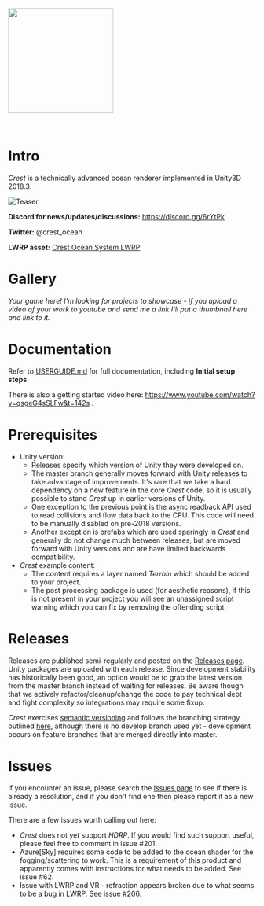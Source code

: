 
<img src="https://raw.githubusercontent.com/huwb/crest-oceanrender/master/logo/crest-oceanrender-logotype1.png" width="214">

&nbsp;


# Intro

*Crest* is a technically advanced ocean renderer implemented in Unity3D 2018.3.

![Teaser](https://raw.githubusercontent.com/huwb/crest-oceanrender/master/img/teaser5.png)

**Discord for news/updates/discussions:** https://discord.gg/6rYtPk

**Twitter:** @crest_ocean

**LWRP asset:** [Crest Ocean System LWRP](https://assetstore.unity.com/packages/tools/particles-effects/crest-ocean-system-lwrp-141674)

# Gallery

*Your game here! I'm looking for projects to showcase - if you upload a video of your work to youtube and send me a link I'll put a thumbnail here and link to it.*


# Documentation

Refer to [USERGUIDE.md](https://github.com/huwb/crest-oceanrender/blob/master/USERGUIDE.md) for full documentation, including **Initial setup steps**.

There is also a getting started video here: https://www.youtube.com/watch?v=qsgeG4sSLFw&t=142s .

# Prerequisites

* Unity version:
  * Releases specify which version of Unity they were developed on.
  * The master branch generally moves forward with Unity releases to take advantage of improvements. It's rare that we take a hard dependency on a new feature in the core *Crest* code, so it is usually possible to stand *Crest* up in earlier versions of Unity.
  * One exception to the previous point is the async readback API used to read collisions and flow data back to the CPU. This code will need to be manually disabled on pre-2018 versions.
  * Another exception is prefabs which are used sparingly in *Crest* and generally do not change much between releases, but are moved forward with Unity versions and are have limited backwards compatibility.
* *Crest* example content:
  * The content requires a layer named *Terrain* which should be added to your project.
  * The post processing package is used (for aesthetic reasons), if this is not present in your project you will see an unassigned script warning which you can fix by removing the offending script.


# Releases

Releases are published semi-regularly and posted on the [Releases page](https://github.com/huwb/crest-oceanrender/releases). Unity packages are uploaded with each release.
Since development stability has historically been good, an option would be to grab the latest version from the master branch instead of waiting for releases.
Be aware though that we actively refactor/cleanup/change the code to pay technical debt and fight complexity so integrations may require some fixup.

*Crest* exercises [semantic versioning](https://semver.org/) and follows the branching strategy outlined [here](https://gist.github.com/stuartsaunders/448036/5ae4e961f02e441e98528927d071f51bf082662f), although there is no develop branch used yet - development occurs on feature branches that are merged directly into master.


# Issues

If you encounter an issue, please search the [Issues page](https://github.com/huwb/crest-oceanrender/issues) to see if there is already a resolution, and if you don't find one then please report it as a new issue.

There are a few issues worth calling out here:

* *Crest* does not yet support *HDRP*. If you would find such support useful, please feel free to comment in issue #201.
* Azure[Sky] requires some code to be added to the ocean shader for the fogging/scattering to work. This is a requirement of this product and apparently comes with instructions for what needs to be added. See issue #62.
* Issue with LWRP and VR - refraction appears broken due to what seems to be a bug in LWRP. See issue #206.

